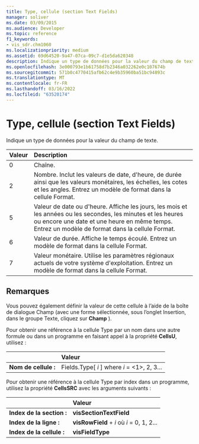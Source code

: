 ```yaml
---
title: Type, cellule (section Text Fields)
manager: soliver
ms.date: 03/09/2015
ms.audience: Developer
ms.topic: reference
f1_keywords:
- vis_sdr.chm1060
ms.localizationpriority: medium
ms.assetid: 69d64520-9a47-07ca-09c7-d1e5da620348
description: Indique un type de données pour la valeur du champ de texte.
ms.openlocfilehash: 3e000793e1b61758d7b2346a032262e0c107674b
ms.sourcegitcommit: 571b0c4770415afb62c4e9b35960ba51bc94893c
ms.translationtype: MT
ms.contentlocale: fr-FR
ms.lasthandoff: 03/16/2022
ms.locfileid: "63520174"
---
```

# <a name="type-cell-text-fields-section"></a>Type, cellule (section Text Fields)

Indique un type de données pour la valeur du champ de texte.
  
|**Valeur**|**Description**|
|:-----|:-----|
|0  <br/> |Chaîne. |
|2  <br/> |Nombre. Inclut les valeurs de date, d'heure, de durée ainsi que les valeurs monétaires, les échelles, les cotes et les angles. Entrez un modèle de format dans la cellule Format. |
|5  <br/> |Valeur de date ou d'heure. Affiche les jours, les mois et les années ou les secondes, les minutes et les heures ou encore une date et une heure en même temps. Entrez un modèle de format dans la cellule Format. |
|6   <br/> |Valeur de durée. Affiche le temps écoulé. Entrez un modèle de format dans la cellule Format. |
|7   <br/> |Valeur monétaire. Utilise les paramètres régionaux actuels de votre système d'exploitation. Entrez un modèle de format dans la cellule Format. |
   
## <a name="remarks"></a>Remarques

Vous pouvez également définir la valeur de cette cellule à l’aide de la boîte de dialogue Champ (avec une forme  sélectionnée, sous l’onglet Insertion, dans le groupe Texte, cliquez sur **Champ** ).  
  
Pour obtenir une référence à la cellule Type par un nom dans une autre formule ou dans un programme en faisant appel à la propriété **CellsU**, utilisez : 
  
||Valeur |
|:-----|:-----|
|**Nom de cellule :**  <br/> |Fields.Type[ *i*  ] where  *i*  = <1>, 2, 3... |
   
Pour obtenir une référence à la cellule Type par index dans un programme, utilisez la propriété **CellsSRC** avec les arguments suivants : 
  
||Valeur |
|:-----|:-----|
|**Index de la section :**  <br/> |**visSectionTextField** <br/> |
|**Index de la ligne :**  <br/> |**visRowField** +   *i* où *i* = 0, 1, 2... |
|**Index de la cellule :**  <br/> |**visFieldType** <br/> |
   

